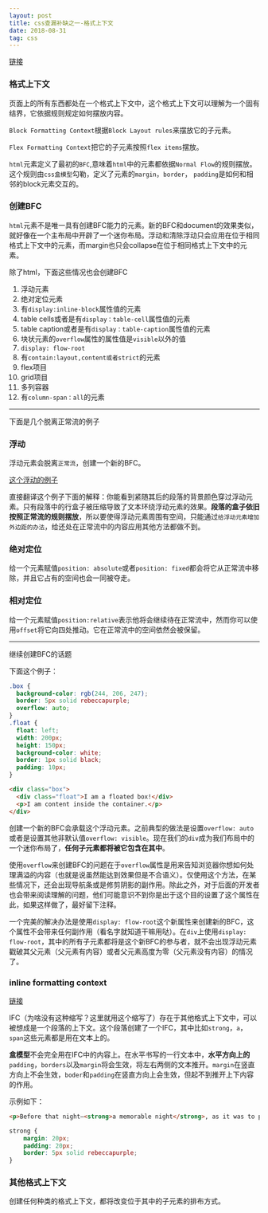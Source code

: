 ```yaml
---
layout: post
title: css查漏补缺之一-格式上下文
date: 2018-08-31
tag: css
---
```


[链接](https://developer.mozilla.org/en-US/docs/Web/CSS/CSS_Flow_Layout/Formatting_Contexts_Explained)

### 格式上下文

页面上的所有东西都处在一个格式上下文中，这个格式上下文可以理解为一个固有结界，它依据规则规定如何摆放内容。

`Block Formatting Context`根据`Block Layout rules`来摆放它的子元素。

`Flex Formatting Context`把它的子元素按照`flex items`摆放。

`html`元素定义了最初的`BFC`,意味着`html`中的元素都依据`Normal Flow`的规则摆放。这个规则由`css盒模型`勾勒，定义了元素的`margin`，`border`， `padding`是如何和相邻的block元素交互的。

### 创建BFC

`html`元素不是唯一具有创建BFC能力的元素。新的BFC和document的效果类似，就好像在一个主布局中开辟了一个迷你布局。浮动和清除浮动只会应用在位于相同格式上下文中的元素，而margin也只会collapse在位于相同格式上下文中的元素。

除了html，下面这些情况也会创建BFC

1. 浮动元素
2. 绝对定位元素
3. 有`display:inline-block`属性值的元素
4. table cells或者是有`display：table-cell`属性值的元素
5. table caption或者是有`display：table-caption`属性值的元素
6. 块状元素的`overflow`属性的属性值是`visible`以外的值
7. `display: flow-root`
8. 有`contain:layout,content或者strict`的元素
9. flex项目
10. grid项目
11. 多列容器
12. 有`column-span：all`的元素

---

下面是几个脱离正常流的例子

### 浮动

浮动元素会脱离`正常流`，创建一个新的BFC。

[这个浮动的例子](https://developer.mozilla.org/en-US/docs/Web/CSS/CSS_Flow_Layout/In_Flow_and_Out_of_Flow#Floated_Items)

直接翻译这个例子下面的解释：你能看到紧随其后的段落的背景颜色穿过浮动元素。只有段落中的行盒子被压缩导致了文本环绕浮动元素的效果。**段落的盒子依旧按照正常流的规则摆放**，所以要使得浮动元素周围有空间，只能通过`给浮动元素增加外边距的办法`，给还处在正常流中的内容应用其他方法都做不到。

### 绝对定位

给一个元素赋值`position: absolute`或者`position: fixed`都会将它从正常流中移除，并且它占有的空间也会一同被夺走。

### 相对定位

给一个元素赋值`position:relative`表示他将会继续待在正常流中，然而你可以使用`offset`将它向四处推动。它在正常流中的空间依然会被保留。

---

继续创建BFC的话题

下面这个例子：
```css
.box {
  background-color: rgb(244, 206, 247);
  border: 5px solid rebeccapurple;
  overflow: auto;
}
.float {
  float: left;
  width: 200px;
  height: 150px;
  background-color: white;
  border: 1px solid black;
  padding: 10px;
}
```
```html
<div class="box">
  <div class="float">I am a floated box!</div>
  <p>I am content inside the container.</p>
</div>

```
创建一个新的BFC会承载这个浮动元素。之前典型的做法是设置`overflow: auto`或者是设置其他非默认值`overflow: visible`。现在我们的`div`成为我们布局中的一个迷你布局了，**任何子元素都将被它包含在其中**。

使用`overflow`来创建BFC的问题在于`overflow`属性是用来告知浏览器你想如何处理满溢的内容（也就是说虽然能达到效果但是不合语义）。仅使用这个方法，在某些情况下，还会出现导航条或是修剪阴影的副作用。除此之外，对于后面的开发者也会带来阅读理解的问题，他们可能意识不到你是出于这个目的设置了这个属性在此，如果这样做了，最好留下注释。

一个完美的解决办法是使用`display: flow-root`这个新属性来创建新的BFC，这个属性不会带来任何副作用（看名字就知道干嘛用哒）。在`div`上使用`display: flow-root`，其中的所有子元素都将是这个新BFC的参与者，就不会出现浮动元素戳破其父元素（父元素有内容）或者父元素高度为零（父元素没有内容）的情况了。

### inline formatting context

[链接](https://developer.mozilla.org/en-US/docs/Web/CSS/CSS_Flow_Layout/Formatting_Contexts_Explained#An_inline_formatting_context)

IFC（为啥没有这种缩写？这里就用这个缩写了）存在于其他格式上下文中，可以被想成是一个段落的上下文。这个段落创建了一个IFC，其中比如`strong`，`a`，`span`这些元素都是用在文本上的。

**盒模型**不会完全用在IFC中的内容上。在水平书写的一行文本中，**水平方向上的**`padding`，`borders`以及`margin`将会生效，将左右两侧的文本推开。`margin`在竖直方向上不会生效，`boder`和`padding`在竖直方向上会生效，但起不到推开上下内容的作用。

示例如下：

```html
<p>Before that night—<strong>a memorable night</strong>, as it was to prove—hundreds of millions of people had watched the rising smoke-wreaths of their fires without drawing any special inspiration from the fact.”</p>
```

```css
strong {
    margin: 20px;
    padding: 20px;
    border: 5px solid rebeccapurple;
}
```

### 其他格式上下文

创建任何种类的格式上下文，都将改变位于其中的子元素的排布方式。